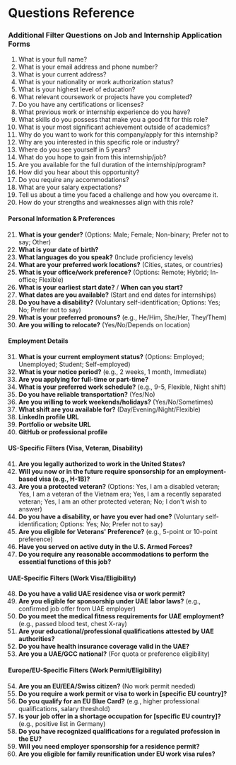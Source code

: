 # Questions Reference

### Additional Filter Questions on Job and Internship Application Forms


1. What is your full name?  
2. What is your email address and phone number?  
3. What is your current address?  
4. What is your nationality or work authorization status?  
5. What is your highest level of education?  
6. What relevant coursework or projects have you completed?  
7. Do you have any certifications or licenses?  
8. What previous work or internship experience do you have?  
9. What skills do you possess that make you a good fit for this role?  
10. What is your most significant achievement outside of academics?  
11. Why do you want to work for this company/apply for this internship?  
12. Why are you interested in this specific role or industry?  
13. Where do you see yourself in 5 years?  
14. What do you hope to gain from this internship/job?  
15. Are you available for the full duration of the internship/program?  
16. How did you hear about this opportunity?  
17. Do you require any accommodations?  
18. What are your salary expectations?  
19. Tell us about a time you faced a challenge and how you overcame it.  
20. How do your strengths and weaknesses align with this role?

#### Personal Information & Preferences
21. **What is your gender?** (Options: Male; Female; Non-binary; Prefer not to say; Other)
22. **What is your date of birth?**
23. **What languages do you speak?** (Include proficiency levels)
24. **What are your preferred work locations?** (Cities, states, or countries)
25. **What is your office/work preference?** (Options: Remote; Hybrid; In-office; Flexible)
26. **What is your earliest start date?** / **When can you start?**
27. **What dates are you available?** (Start and end dates for internships)
28. **Do you have a disability?** (Voluntary self-identification; Options: Yes; No; Prefer not to say)
29. **What is your preferred pronouns?** (e.g., He/Him, She/Her, They/Them)
30. **Are you willing to relocate?** (Yes/No/Depends on location)

#### Employment Details
31. **What is your current employment status?** (Options: Employed; Unemployed; Student; Self-employed)
32. **What is your notice period?** (e.g., 2 weeks, 1 month, Immediate)
33. **Are you applying for full-time or part-time?**
34. **What is your preferred work schedule?** (e.g., 9-5, Flexible, Night shift)
35. **Do you have reliable transportation?** (Yes/No)
36. **Are you willing to work weekends/holidays?** (Yes/No/Sometimes)
37. **What shift are you available for?** (Day/Evening/Night/Flexible)
38. **LinkedIn profile URL**
39. **Portfolio or website URL**
40. **GitHub or professional profile**

#### US-Specific Filters (Visa, Veteran, Disability)
41. **Are you legally authorized to work in the United States?**  
42. **Will you now or in the future require sponsorship for an employment-based visa (e.g., H-1B)?**  
43. **Are you a protected veteran?** (Options: Yes, I am a disabled veteran; Yes, I am a veteran of the Vietnam era; Yes, I am a recently separated veteran; Yes, I am an other protected veteran; No; I don't wish to answer)  
44. **Do you have a disability, or have you ever had one?** (Voluntary self-identification; Options: Yes; No; Prefer not to say)  
45. **Are you eligible for Veterans' Preference?** (e.g., 5-point or 10-point preference)  
46. **Have you served on active duty in the U.S. Armed Forces?**  
47. **Do you require any reasonable accommodations to perform the essential functions of this job?**  

#### UAE-Specific Filters (Work Visa/Eligibility)
48. **Do you have a valid UAE residence visa or work permit?**  
49. **Are you eligible for sponsorship under UAE labor laws?** (e.g., confirmed job offer from UAE employer)  
50. **Do you meet the medical fitness requirements for UAE employment?** (e.g., passed blood test, chest X-ray)  
51. **Are your educational/professional qualifications attested by UAE authorities?**  
52. **Do you have health insurance coverage valid in the UAE?**  
53. **Are you a UAE/GCC national?** (For quota or preference eligibility)  

#### Europe/EU-Specific Filters (Work Permit/Eligibility)
54. **Are you an EU/EEA/Swiss citizen?** (No work permit needed)  
55. **Do you require a work permit or visa to work in [specific EU country]?**  
56. **Do you qualify for an EU Blue Card?** (e.g., higher professional qualifications, salary threshold)  
57. **Is your job offer in a shortage occupation for [specific EU country]?** (e.g., positive list in Germany)  
58. **Do you have recognized qualifications for a regulated profession in the EU?**  
59. **Will you need employer sponsorship for a residence permit?**  
60. **Are you eligible for family reunification under EU work visa rules?**

